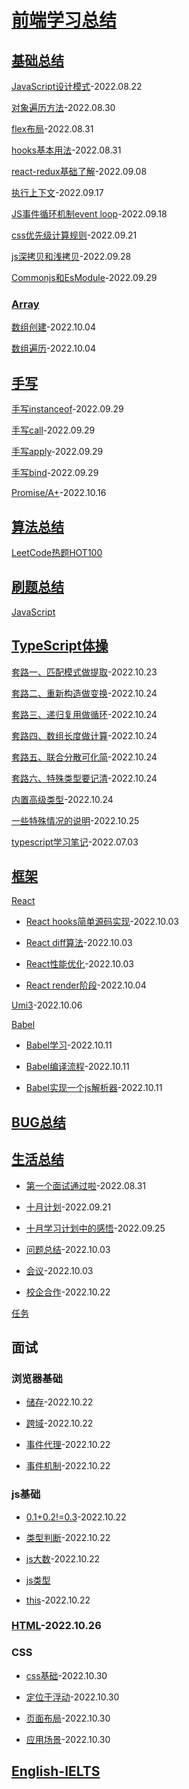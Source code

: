 # [前端学习总结](./README.md)

## [基础总结](./technology/index.md)

[JavaScript设计模式](./technology/%E8%AE%BE%E8%AE%A1%E6%A8%A1%E5%BC%8F.md)-2022.08.22

[对象遍历方法](./technology/%E5%AF%B9%E8%B1%A1%E9%81%8D%E5%8E%86%E6%96%B9%E6%B3%95.md)-2022.08.30

[flex布局](./technology/flex%E5%B8%83%E5%B1%80.md)-2022.08.31

[hooks基本用法](./technology/hooks%E5%9F%BA%E6%9C%AC%E7%94%A8%E6%B3%95.md)-2022.08.31

[react-redux基础了解](./technology/redux.md)-2022.09.08

[执行上下文](./technology/%E6%89%A7%E8%A1%8C%E4%B8%8A%E4%B8%8B%E6%96%87.md)-2022.09.17

[JS事件循环机制event loop](./technology/JS%E4%BA%8B%E4%BB%B6%E5%BE%AA%E7%8E%AF%E6%9C%BA%E5%88%B6event%20loop.md)-2022.09.18

[css优先级计算规则](./technology/css%E4%BC%98%E5%85%88%E7%BA%A7.md)-2022.09.21

[js深拷贝和浅拷贝](./technology/js%E6%8B%B7%E8%B4%9D.md)-2022.09.28

[Commonjs和EsModule](./technology/Commonjs%E5%92%8CEsModule.md)-2022.09.29

### [Array](./technology/Array/index.md)

[数组创建](./technology/Array/created%20array.md)-2022.10.04

[数组遍历](./technology/Array/traversal%20array.md)-2022.10.04

## [手写](./write/index.md)

[手写instanceof](./write/%E6%89%8B%E5%86%99instanceof.md)-2022.09.29

[手写call](./write/%E6%89%8B%E5%86%99call.md)-2022.09.29

[手写apply](./write/%E6%89%8B%E5%86%99apply.md)-2022.09.29

[手写bind](./write/%E6%89%8B%E5%86%99bind.md)-2022.09.29

[Promise/A+](./write/PromiseA%2B.md)-2022.10.16

## [算法总结](./arithmetic/index.md)

[LeetCode热题HOT100](./arithmetic/LeetCode%E7%83%AD%E9%A2%98HOT100/index.md)

## [刷题总结](./exercise/index.md)

[JavaScript](./exercise/JavaScript/index.md)

## [TypeScript体操](./typeScript/index.md)

[套路一、匹配模式做提取](./typeScript/%E5%A5%97%E8%B7%AF%E4%B8%80%E3%80%81%E5%8C%B9%E9%85%8D%E6%A8%A1%E5%BC%8F%E5%81%9A%E6%8F%90%E5%8F%96.md)-2022.10.23

[套路二、重新构造做变换](./typeScript/%E5%A5%97%E8%B7%AF%E4%BA%8C%E3%80%81%E9%87%8D%E6%96%B0%E6%9E%84%E9%80%A0%E5%81%9A%E5%8F%98%E6%8D%A2.md)-2022.10.24

[套路三、递归复用做循环](./typeScript/%E5%A5%97%E8%B7%AF%E4%B8%89%E3%80%81%E9%80%92%E5%BD%92%E5%A4%8D%E7%94%A8%E5%81%9A%E5%BE%AA%E7%8E%AF.md)-2022.10.24

[套路四、数组长度做计算](./typeScript/%E5%A5%97%E8%B7%AF%E5%9B%9B%E3%80%81%E6%95%B0%E7%BB%84%E9%95%BF%E5%BA%A6%E5%81%9A%E8%AE%A1%E7%AE%97.md)-2022.10.24

[套路五、联合分散可化简](./typeScript/%E5%A5%97%E8%B7%AF%E4%BA%94%E3%80%81%E8%81%94%E5%90%88%E5%88%86%E6%95%A3%E5%8F%AF%E5%8C%96%E7%AE%80.md)-2022.10.24

[套路六、特殊类型要记清](./typeScript/%E5%A5%97%E8%B7%AF%E5%85%AD%E3%80%81%E7%89%B9%E6%AE%8A%E7%B1%BB%E5%9E%8B%E8%A6%81%E8%AE%B0%E6%B8%85.md)-2022.10.24

[内置高级类型](./typeScript/%E5%86%85%E7%BD%AE%E9%AB%98%E7%BA%A7%E7%B1%BB%E5%9E%8B.md)-2022.10.24

[一些特殊情况的说明](./typeScript/%E4%B8%80%E4%BA%9B%E7%89%B9%E6%AE%8A%E6%83%85%E5%86%B5%E7%9A%84%E8%AF%B4%E6%98%8E.md)-2022.10.25

[typescript学习笔记](./typeScript/typescript%E5%AD%A6%E4%B9%A0%E6%80%BB%E7%BB%93.md)-2022.07.03

## [框架](./frame/index.md)
[React](./frame/React/index.md)
  - [React hooks简单源码实现](./frame/React/React%20hooks%E7%AE%80%E5%8D%95%E6%BA%90%E7%A0%81%E5%AE%9E%E7%8E%B0.md)-2022.10.03

  - [React diff算法](./frame/React/diff%E7%AE%97%E6%B3%95.md)-2022.10.03

  - [React性能优化](./frame/React/React%E6%80%A7%E8%83%BD%E4%BC%98%E5%8C%96.md)-2022.10.03

  - [React render阶段](./frame/React/React%20render.md)-2022.10.04

[Umi3](./frame/Umi3/index.md)-2022.10.06

[Babel](./frame/babel/index.md)

  - [Babel学习](./frame/babel/babel%E5%AD%A6%E4%B9%A0.md)-2022.10.11

  - [Babel编译流程](./frame/babel/babel%E7%BC%96%E8%AF%91%E6%B5%81%E7%A8%8B.md)-2022.10.11

  - [Babel实现一个js解析器](./frame/babel/babel%E5%AE%9E%E7%8E%B0%E4%B8%80%E4%B8%AAjs%E8%A7%A3%E6%9E%90%E5%99%A8.md)-2022.10.11

## [BUG总结](./bug/index.md)

## [生活总结](./live/index.md)

- [第一个面试通过啦](./live/%E7%AC%AC%E4%B8%80%E4%B8%AA%E9%9D%A2%E8%AF%95%E9%80%9A%E8%BF%87%E5%95%A6.md)-2022.08.31

- [十月计划](./live/%E5%8D%81%E6%9C%88%E5%AD%A6%E4%B9%A0%E8%AE%A1%E5%88%92.md)-2022.09.21

- [十月学习计划中的感悟](./live/%E5%8D%81%E6%9C%88%E5%AD%A6%E4%B9%A0%E8%AE%A1%E5%88%92%E4%B8%AD%E7%9A%84%E6%84%9F%E6%82%9F.md)-2022.09.25

- [问题总结](./live/%E4%BC%9A%E8%AE%AE.md)-2022.10.03

- [会议](./live/%E4%BC%9A%E8%AE%AE.md)-2022.10.03

- [校企合作](./live/%E6%A0%A1%E4%BC%81%E5%90%88%E4%BD%9C.md)-2022.10.22

[任务](./task.md)

## 面试
### 浏览器基础

  - [储存](./interview/%E6%B5%8F%E8%A7%88%E5%99%A8%E5%9F%BA%E7%A1%80/%E5%82%A8%E5%AD%98.md)-2022.10.22

  - [跨域](./interview/%E6%B5%8F%E8%A7%88%E5%99%A8%E5%9F%BA%E7%A1%80/%E8%B7%A8%E5%9F%9F.md)-2022.10.22

  - [事件代理](./interview/%E6%B5%8F%E8%A7%88%E5%99%A8%E5%9F%BA%E7%A1%80/%E4%BA%8B%E4%BB%B6%E4%BB%A3%E7%90%86.md)-2022.10.22

  - [事件机制](./interview/%E6%B5%8F%E8%A7%88%E5%99%A8%E5%9F%BA%E7%A1%80/%E4%BA%8B%E4%BB%B6%E6%9C%BA%E5%88%B6.md)-2022.10.22

### js基础

  - [0.1+0.2!=0.3](./interview/js%E5%9F%BA%E7%A1%80/0.1%2B0.2!%3D0.3.md)-2022.10.22

  - [类型判断](./interview/js%E5%9F%BA%E7%A1%80/%E7%B1%BB%E5%9E%8B%E5%88%A4%E6%96%AD.md)-2022.10.22

  - [js大数](./interview/js%E5%9F%BA%E7%A1%80/js%E5%A4%A7%E6%95%B0.md)-2022.10.22

  - [js类型](./interview/js%E5%9F%BA%E7%A1%80/js%E7%B1%BB%E5%9E%8B.md)

  - [this](./interview/js%E5%9F%BA%E7%A1%80/this.md)-2022.10.22

### [HTML](./interview/HTML/index.md)-2022.10.26

### CSS
  - [css基础](./interview/CSS/css%E5%9F%BA%E7%A1%80.md)-2022.10.30

  - [定位于浮动](./interview/CSS/%E5%AE%9A%E4%BD%8D%E4%B8%8E%E6%B5%AE%E5%8A%A8.md)-2022.10.30

  - [页面布局](./interview/CSS/%E9%A1%B5%E9%9D%A2%E5%B8%83%E5%B1%80.md)-2022.10.30

  - [应用场景](./interview/CSS/%E5%BA%94%E7%94%A8%E5%9C%BA%E6%99%AF.md)-2022.10.30

## [English-IELTS](./English/index.md)

      